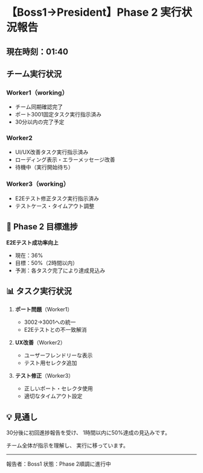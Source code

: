 # 【Boss1→President】Phase 2 実行状況報告

## 現在時刻：01:40

## チーム実行状況

### Worker1（working）
- チーム同期確認完了
- ポート3001固定タスク実行指示済み
- 30分以内の完了予定

### Worker2
- UI/UX改善タスク実行指示済み
- ローディング表示・エラーメッセージ改善
- 待機中（実行開始待ち）

### Worker3（working）
- E2Eテスト修正タスク実行指示済み
- テストケース・タイムアウト調整

## 🎯 Phase 2 目標進捗

**E2Eテスト成功率向上**
- 現在：36%
- 目標：50%（2時間以内）
- 予測：各タスク完了により達成見込み

## 📊 タスク実行状況

1. **ポート問題**（Worker1）
   - 3002→3001への統一
   - E2Eテストとの不一致解消

2. **UX改善**（Worker2）
   - ユーザーフレンドリーな表示
   - テスト用セレクタ追加

3. **テスト修正**（Worker3）
   - 正しいポート・セレクタ使用
   - 適切なタイムアウト設定

## 💡 見通し

30分後に初回進捗報告を受け、
1時間以内に50%達成の見込みです。

チーム全体が指示を理解し、
実行に移っています。

---
報告者：Boss1
状態：Phase 2順調に進行中